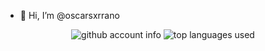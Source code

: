 - 👋 Hi, I’m @oscarsxrrano

<div align= "center">
    <img alt= "github account info " src= https://github-readme-stats.vercel.app/api?username=oscarsxrrano&theme=blue-red>
    <img alt= "top languages used" src= https://github-readme-stats.vercel.app/api/top-langs/?username=oscarsxrrano&theme=blue-red>
</div>
